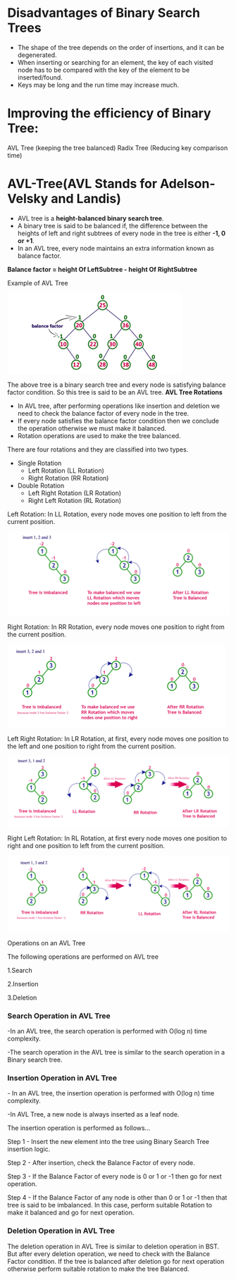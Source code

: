 # Disadvantages of Binary Search Trees
- The shape of the tree depends on the order of insertions, and it can be degenerated.
- When inserting or searching for an element, the key of each visited node has to be compared with the key of the element to be   
  inserted/found.
- Keys may be long and the run time may increase much.

# Improving the efficiency of Binary Tree:
   AVL Tree (keeping the tree balanced)
   Radix Tree (Reducing key comparison time)

# AVL-Tree(AVL Stands for Adelson-Velsky and Landis)

- AVL tree is a **height-balanced binary search tree**.
- A binary tree is said to be balanced if, the difference between the heights of left and right subtrees of every node in the tree is either **-1, 0 or +1**. 
- In an AVL tree, every node maintains an extra information known as balance factor. 
<p>
              <b>Balance factor = height Of LeftSubtree - height Of RightSubtree </b> </p>
               
Example of AVL Tree

![AVL Tree](https://github.com/Rajeswari-0209/AVL-Tree/blob/main/AVL-Tree.png)

The above tree is a binary search tree and every node is satisfying balance factor condition. So this tree is said to be an AVL tree.
**AVL Tree Rotations**
- In AVL tree, after performing operations like insertion and deletion we need to check the balance factor of every node in the tree.
- If every node satisfies the balance factor condition then we conclude the operation otherwise we must make it balanced. 
- Rotation operations are used to make the tree balanced.
<p>There are four rotations and they are classified into two types.</p>

* Single Rotation
  * Left Rotation (LL Rotation)
  * Right Rotation (RR Rotation)
* Double Rotation
  * Left Right Rotation (LR Rotation)
  * Right Left Rotation (RL Rotation)
<p>
Left Rotation:
   In LL Rotation, every node moves one position to left from the current position. 
  </p>
  
  ![AVL Tree](https://github.com/Rajeswari-0209/AVL-Tree/blob/main/LL-Rotation.png)
 
  <p>
Right Rotation:
  In RR Rotation, every node moves one position to right from the current position.
</p>

 ![AVL Tree](https://github.com/Rajeswari-0209/AVL-Tree/blob/main/RR-Rotation.png)
 
 <p>
Left Right Rotation:
  In LR Rotation, at first, every node moves one position to the left and one position to right from the current position.
</p>

![AVL Tree](https://github.com/Rajeswari-0209/AVL-Tree/blob/main/LR-Rotation.png)

 <p>
Right Left Rotation:
  In RL Rotation, at first every node moves one position to right and one position to left from the current position. 
</p>

![AVL Tree](https://github.com/Rajeswari-0209/AVL-Tree/blob/main/RL-Rotation.png)

<p> Operations on an AVL Tree </p>

<p>The following operations are performed on AVL tree 
</p>
  <p>1.Search
</p>
   <p>2.Insertion
</p>
   <p>3.Deletion
</p>

<h3> Search Operation in AVL Tree </h3>
<p>
-In an AVL tree, the search operation is performed with O(log n) time complexity. 
  </p>
  <p>
-The search operation in the AVL tree is similar to the search operation in a Binary search tree. 

</p>

<h3>Insertion Operation in AVL Tree </h3>
<p> - In an AVL tree, the insertion operation is performed with O(log n) time complexity. </p>
<p> -In AVL Tree, a new node is always inserted as a leaf node. </p>
The insertion operation is performed as follows...

<p>Step 1 - Insert the new element into the tree using Binary Search Tree insertion logic.</p>
<p>Step 2 - After insertion, check the Balance Factor of every node.</p>
<p>Step 3 - If the Balance Factor of every node is 0 or 1 or -1 then go for next operation.</p>
<p>Step 4 - If the Balance Factor of any node is other than 0 or 1 or -1 then that tree is said to be imbalanced. In this case, perform suitable Rotation to make it balanced and go for next operation.</p>
<h3>Deletion Operation in AVL Tree</h3>
<p>The deletion operation in AVL Tree is similar to deletion operation in BST. But after every deletion operation, we need to check with the Balance Factor condition. If the tree is balanced after deletion go for next operation otherwise perform suitable rotation to make the tree Balanced.</p>
              

